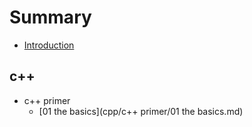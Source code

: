 # Summary

* [Introduction](README.md)

## c++

* c++ primer
    * [01 the basics](cpp/c++ primer/01 the basics.md)